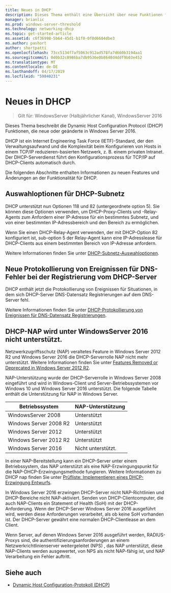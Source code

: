 ```yaml
---
title: Neues in DHCP
description: Dieses Thema enthält eine Übersicht über neue Funktionen für Dynamic Host Configuration Protocol (DHCP) in Windows Server 2016.
manager: brianlic
ms.prod: windows-server-threshold
ms.technology: networking-dhcp
ms.topic: get-started-article
ms.assetid: c6f36998-5b64-45d1-b1f0-0f0d6604dbe3
ms.author: pashort
author: shortpatti
ms.openlocfilehash: 73cc5134f7af5063c912ad578fa7d660b3194aa1
ms.sourcegitcommit: 0d0b32c8986ba7db9536e0b8648d4ddf9b03e452
ms.translationtype: MT
ms.contentlocale: de-DE
ms.lasthandoff: 04/17/2019
ms.locfileid: "59840231"
---
```

# <a name="whats-new-in-dhcp"></a>Neues in DHCP

>Gilt für: WindowsServer (Halbjährlicher Kanal), WindowsServer 2016

Dieses Thema beschreibt die Dynamic Host Configuration Protocol (DHCP) Funktionen, die neue oder geänderte in Windows Server 2016.
  
DHCP ist ein Internet Engineering Task Force (IETF)-Standard, der den Verwaltungsaufwand und die Komplexität beim Konfigurieren von Hosts in einem TCP/IP reduzieren\-basierten Netzwerk, z. B. einem privaten Intranet. Der DHCP-Serverdienst führt den Konfigurationsprozess für TCP/IP auf DHCP-Clients automatisch durch.

Die folgenden Abschnitte enthalten Informationen zu neuen Features und Änderungen an der Funktionalität für DHCP.

## <a name="dhcp-subnet-selection-options"></a>Auswahloptionen für DHCP-Subnetz

DHCP unterstützt nun Optionen 118 und 82 \(untergeordnete option 5\). Sie können diese Optionen verwenden, um DHCP-Proxy-Clients und -Relay-Agents zum Anfordern einer IP-Adresse für ein bestimmtes Subnetz, und von einer bestimmten IP-Adressbereich und den Bereich zu ermöglichen.


Wenn Sie einen DHCP-Relay-Agent verwenden, der mit DHCP-Option 82 konfiguriert ist, sub\-option 5 der Relay-Agent kann eine IP-Adresslease für DHCP-Clients aus einem bestimmten Bereich von IP-Adresse anfordern.

Weitere Informationen finden Sie unter [DHCP-Subnetz-Auswahloptionen](dhcp-subnet-options.md).

## <a name="new-logging-events-for-dns-registration-failures-by-the-dhcp-server"></a>Neue Protokollierung von Ereignissen für DNS-Fehler bei der Registrierung vom DHCP-Server

DHCP enthält jetzt die Protokollierung von Ereignissen für Situationen, in dem sich DHCP-Server DNS-Datensatz Registrierungen auf dem DNS-Server fehl.

Weitere Informationen finden Sie unter [DHCP-Protokollierung von Ereignissen für DNS-Datensatz Registrierungen](dhcp-dns-events.md).

## <a name="dhcp-nap-is-not-supported-in-windows-server-2016"></a>DHCP-NAP wird unter WindowsServer 2016 nicht unterstützt.

Netzwerkzugriffsschutz \(NAP\) veraltetes Feature in Windows Server 2012 R2 und Windows Server 2016 die DHCP-Serverrolle NAP nicht mehr unterstützt. Weitere Informationen finden Sie unter [Features Removed or Deprecated in Windows Server 2012 R2](https://technet.microsoft.com/library/dn303411.aspx).  
  
NAP-Unterstützung wurde der DHCP-Serverrolle in Windows Server 2008 eingeführt und wird in Windows-Client und Server-Betriebssystemen vor Windows 10 und Windows Server 2016 unterstützt. Die folgende Tabelle enthält die Unterstützung für NAP in Windows Server.  
  
|Betriebssystem|NAP-Unterstützung|  
|--------------------|---------------|  
| WindowsServer 2008 |Unterstützt|  
| Windows Server 2008 R2 |Unterstützt|  
| Windows Server 2012 |Unterstützt|  
| Windows Server 2012 R2 |Unterstützt|  
| Windows Server 2016|Nicht unterstützt.|  
  
In einer NAP-Bereitstellung kann ein DHCP-Server unter einem Betriebssystem, das NAP unterstützt als eine NAP-Erzwingungspunkt für die NAP-DHCP-Erzwingungsmethode fungieren. Weitere Informationen zu DHCP nap finden Sie unter [Prüfliste: Implementieren eines DHCP-Erzwingung Entwurfs](https://technet.microsoft.com/library/dd314186.aspx).  
  
In Windows Server 2016 erzwingen DHCP-Server nicht NAP-Richtlinien und DHCP-Bereiche nicht NAP\-aktiviert. Senden von DHCP-Clientcomputer, die auch NAP-Clients ein Statement of Health \(SoH\) mit der DHCP-Anforderung. Wenn der DHCP-Server Windows Server 2016 ausgeführt wird, werden diese Anforderungen verarbeitet, als ob keine SoH vorhanden ist. Der DHCP-Server gewährt eine normalen DHCP-Clientlease an dem Client. 

Wenn Server, auf denen Windows Server 2016 ausgeführt werden, RADIUS-Proxys sind, die authentifizierungsanforderungen an einem Netzwerkrichtlinienserver weitergeleitet \(NPS\) , das NAP unterstützt, diese NAP-Clients werden ausgewertet, von NPS als nicht NAP\-fähig ist, und NAP Verarbeitung ein Fehler auftritt.
  
## <a name="see-also"></a>Siehe auch  
  
-   [Dynamic Host Configuration-Protokoll (DHCP)](Dynamic-Host-Configuration-Protocol--DHCP-.md)  
  

